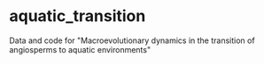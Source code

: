 # aquatic_transition
Data and code for "Macroevolutionary dynamics in the transition of angiosperms to aquatic environments" 
